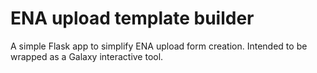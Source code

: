 # ENA upload template builder

A simple Flask app to simplify ENA upload form creation.
Intended to be wrapped as a Galaxy interactive tool.
